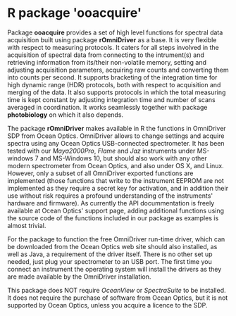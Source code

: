 # R package 'ooacquire' #

Package **ooacquire** provides a set of high level functions for spectral data acquisition built using package **rOmniDriver** as a base. It is very flexible with respect to measuring protocols. It caters for all steps involved in the acquisition of spectral data from connecting to the intrument(s) and retrieving information from its/their non-volatile memory, setting and adjusting acquisition parameters, acquiring raw counts and converting them into counts per second. It supports bracketing of the integration time for high dynamic range (HDR) protocols, both with respect to acquisition and merging of the data. It also supports protocols in which the total measuring time is kept constant by adjusting integration time and number of scans averaged in coordination. It works seamlessly together with package **photobiology** on which it also depends.

The package **rOmniDriver** makes available in R the functions in OmniDriver SDP from Ocean Optics. OmniDriver allows to change settings and acquire spectra using any Ocean Optics USB-connected spectrometer. It has been tested with our _Maya2000Pro_, _Flame_ and _Jaz_ instruments under MS-windows 7 and MS-Windows 10, but should also work with any other modern spectrometer from Ocean Optics, and also under OS X, and Linux. However, only a subset of all OmniDriver exported functions are implemented (those functions that write to the instrument EEPROM are not implemented as they require a secret key for activation, and in addition their use without risk requires a profound understanding of the instruments' hardware and firmware). As currently the API docummentation is freely available at Ocean Optics' support page, adding additional functions using the source code of the functions included in our package as examples is almost trivial.

For the package to function the free OmniDriver run-time driver, which can be downloaded from the Ocean Optics web site should also installed, as well as Java, a requirement of the driver itself. There is no other set up needed, just plug your spectrometer to an USB port. The first time you connect an instrument the operating system will install the drivers as they are made available by the OmniDriver installation.

This package does NOT require _OceanView_ or _SpectraSuite_ to be installed. It does not require the purchase of software from Ocean Optics, but it is not supported by Ocean Optics, unless you acquire a licence to the SDP.
